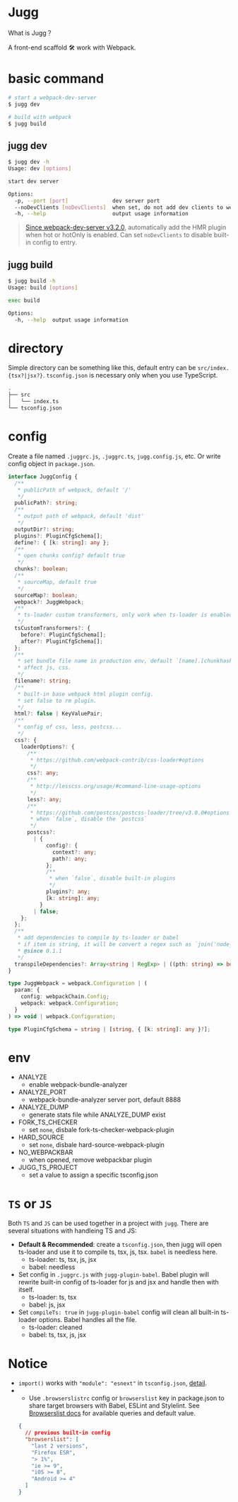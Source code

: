 # Jugg

What is Jugg？

A front-end scaffold 🛠️ work with Webpack.

# basic command

```bash
# start a webpack-dev-server
$ jugg dev

# build with webpack
$ jugg build
```

## jugg dev

```bash
$ jugg dev -h
Usage: dev [options]

start dev server

Options:
  -p, --port [port]              dev server port
  --noDevClients [noDevClients]  when set, do not add dev clients to webpack entry  (default: false)
  -h, --help                     output usage information

```

> [Since webpack-dev-server v3.2.0](https://github.com/webpack/webpack-dev-server/releases/tag/v3.2.0), automatically add the HMR plugin when hot or hotOnly is enabled. Can set `noDevClients` to disable built-in config to entry.

## jugg build

```bash
$ jugg build -h
Usage: build [options]

exec build

Options:
  -h, --help  output usage information
```

# directory

Simple directory can be something like this, default entry can be `src/index.{tsx?|jsx?}`. `tsconfig.json` is necessary only when you use TypeScript.

```bash
.
├── src
│   └── index.ts
└── tsconfig.json

```

# config

Create a file named `.juggrc.js`, `.juggrc.ts`, `jugg.config.js`, etc. Or write config object in `package.json`.

```ts
interface JuggConfig {
  /**
   * publicPath of webpack, default '/'
   */
  publicPath?: string;
  /**
   * output path of webpack, default 'dist'
   */
  outputDir?: string;
  plugins?: PluginCfgSchema[];
  define?: { [k: string]: any };
  /**
   * open chunks config? default true
   */
  chunks?: boolean;
  /**
   * sourceMap, default true
   */
  sourceMap?: boolean;
  webpack?: JuggWebpack;
  /**
   * ts-loader custom transformers, only work when ts-loader is enabled
   */
  tsCustomTransformers?: {
    before?: PluginCfgSchema[];
    after?: PluginCfgSchema[];
  };
  /**
   * set bundle file name in production env, default `[name].[chunkhash]`.
   * affect js, css.
   */
  filename?: string;
  /**
   * built-in base webpack html plugin config.
   * set false to rm plugin.
   */
  html?: false | KeyValuePair;
  /**
   * config of css, less, postcss...
   */
  css?: {
    loaderOptions?: {
      /**
       * https://github.com/webpack-contrib/css-loader#options
       */
      css?: any;
      /**
       * http://lesscss.org/usage/#command-line-usage-options
       */
      less?: any;
      /**
       * https://github.com/postcss/postcss-loader/tree/v3.0.0#options
       * when `false`, disable the `postcss`
       */
      postcss?:
        | {
            config?: {
              context?: any;
              path?: any;
            };
            /**
             * when `false`, disable built-in plugins
             */
            plugins?: any;
            [k: string]: any;
          }
        | false;
    };
  };
  /**
   * add dependencies to compile by ts-loader or babel
   * if item is string, it will be convert a regex such as `join('node_modules', item, '/')`
   * @since 0.1.1
   */
  transpileDependencies?: Array<string | RegExp> | ((pth: string) => boolean);
}

type JuggWebpack = webpack.Configuration | (
  param: {
    config: webpackChain.Config;
    webpack: webpack.Configuration;
  }
) => void | webpack.Configuration;

type PluginCfgSchema = string | [string, { [k: string]: any }?];
```

# env

- ANALYZE
  - enable webpack-bundle-analyzer
- ANALYZE_PORT
  - webpack-bundle-analyzer server port, default 8888
- ANALYZE_DUMP
  - generate stats file while ANALYZE_DUMP exist
- FORK_TS_CHECKER
  - set `none`, disbale fork-ts-checker-webpack-plugin
- HARD_SOURCE
  - set `none`, disbale hard-source-webpack-plugin
- NO_WEBPACKBAR
  - when opened, remove webpackbar plugin
- JUGG_TS_PROJECT
  - set a value to assign a specific tsconfig.json

# `TS` or `JS`

Both `TS` and `JS` can be used together in a project with `jugg`. There are several situations with handleing TS and JS:

- **Default & Recommended**: create a `tsconfig.json`, then jugg will open ts-loader and use it to compile ts, tsx, js, tsx. `babel` is needless here.
  - ts-loader: ts, tsx, js, jsx
  - babel: needless
- Set config in `.juggrc.js` with `jugg-plugin-babel`. Babel plugin will rewrite built-in config of ts-loader for js and jsx and handle then with itself.
  - ts-loader: ts, tsx
  - babel: js, jsx
- Set `compileTs: true` in `jugg-plugin-babel` config will clean all built-in ts-loader options. Babel handles all the file.
  - ts-loader: cleaned
  - babel: ts, tsx, js, jsx

# Notice

- `import()` works with `"module": "esnext"` in `tsconfig.json`, [detail](https://github.com/webpack/webpack/issues/5703#issuecomment-357512412).
- - Use `.browserslistrc` config or `browserslist` key in package.json to share target browsers with Babel, ESLint and Stylelint. See [Browserslist docs](https://github.com/browserslist/browserslist#queries) for available queries and default value.
  ```json
  {
    // previous built-in config
    "browserslist": [
      "last 2 versions",
      "Firefox ESR",
      "> 1%",
      "ie >= 9",
      "iOS >= 8",
      "Android >= 4"
    ]
  }
  ```
